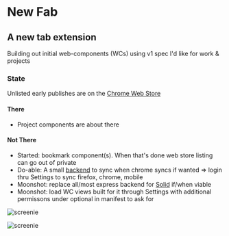# New Fab

## A new tab extension

Building out initial web-components (WCs) using v1 spec I'd like for work & projects

### State

Unlisted early publishes are on the [Chrome Web Store](https://chrome.google.com/webstore/detail/aimcdeadkgfhlbebmcbifpaffieggimf)

#### There

* Project components are about there

#### Not There

* Started: bookmark component(s). When that's done web store listing can go out of private
* Do-able: A small [backend](https://github.com/dubyajaysmith/new-fab-service) to sync when chrome syncs if wanted => login thru Settings to sync firefox, chrome, mobile
* Moonshot: replace all/most express backend for [Solid](https://github.com/solid/) if/when viable
* Moonshot: load WC views built for it through Settings with additional permissons under optional in manifest to ask for

![screenie](https://i.imgur.com/AOHIE9G.png)

![screenie](https://i.imgur.com/Qp8mQwo.png)
